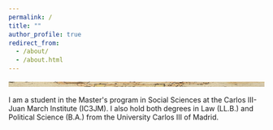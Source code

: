 ```yaml
---
permalink: /
title: ""
author_profile: true
redirect_from: 
  - /about/
  - /about.html
---
```


<img src="/images/1200px-Klee-angelus-novus.png" width="630" height="10">

I am a student in the Master's program in Social Sciences at the Carlos III-Juan March Institute (IC3JM). I also hold both degrees in Law (LL.B.) and Political Science (B.A.) from the University Carlos III of Madrid.


